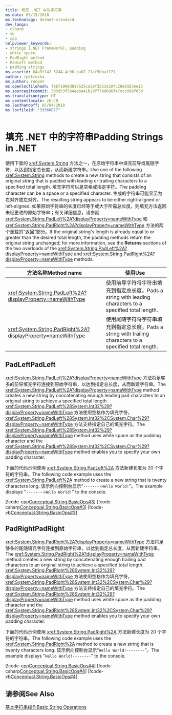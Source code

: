 ```yaml
---
title: 填充 .NET 中的字符串
ms.date: 03/15/2018
ms.technology: dotnet-standard
dev_langs:
- csharp
- vb
- cpp
helpviewer_keywords:
- strings [.NET Framework], padding
- white space
- PadRight method
- PadLeft method
- padding strings
ms.assetid: 84a9f142-3244-4c90-ba02-21af9bbaff71
author: rpetrusha
ms.author: ronpet
ms.openlocfilehash: f8b71908d817625ca38f3b53a10fc20e9103ee15
ms.sourcegitcommit: 3d5d33f384eeba41b2dff79d096f47ccc8d8f03d
ms.translationtype: HT
ms.contentlocale: zh-CN
ms.lasthandoff: 05/04/2018
ms.locfileid: "33568077"
---
```

# <a name="padding-strings-in-net"></a><span data-ttu-id="c2af0-102">填充 .NET 中的字符串</span><span class="sxs-lookup"><span data-stu-id="c2af0-102">Padding Strings in .NET</span></span>

<span data-ttu-id="c2af0-103">使用下面的 <xref:System.String> 方法之一，在原始字符串中填充前导或尾随字符，以达到指定总长度，从而新建字符串。</span><span class="sxs-lookup"><span data-stu-id="c2af0-103">Use one of the following <xref:System.String> methods to create a new string that consists of an original string that is padded with leading or trailing characters to a specified total length.</span></span> <span data-ttu-id="c2af0-104">填充字符可以是空格或指定字符。</span><span class="sxs-lookup"><span data-stu-id="c2af0-104">The padding character can be a space or a specified character.</span></span> <span data-ttu-id="c2af0-105">生成的字符串可能显示为右对齐或左对齐。</span><span class="sxs-lookup"><span data-stu-id="c2af0-105">The resulting string appears to be either right-aligned or left-aligned.</span></span> <span data-ttu-id="c2af0-106">如果原始字符串的长度已经等于或大于所需总长度，则填充方法返回未经更改的原始字符串；有关详细信息，请参阅 <xref:System.String.PadLeft%2A?displayProperty=nameWithType> 和 <xref:System.String.PadRight%2A?displayProperty=nameWithType> 方法的两个重载的“返回”部分。</span><span class="sxs-lookup"><span data-stu-id="c2af0-106">If the original string's length is already equal to or greater than the desired total length, the padding methods return the original string unchanged; for more information, see the **Returns** sections of the two overloads of the <xref:System.String.PadLeft%2A?displayProperty=nameWithType> and <xref:System.String.PadRight%2A?displayProperty=nameWithType> methods.</span></span>
  
|<span data-ttu-id="c2af0-107">方法名称</span><span class="sxs-lookup"><span data-stu-id="c2af0-107">Method name</span></span>|<span data-ttu-id="c2af0-108">使用</span><span class="sxs-lookup"><span data-stu-id="c2af0-108">Use</span></span>|  
|-----------------|---------|  
|<xref:System.String.PadLeft%2A?displayProperty=nameWithType>|<span data-ttu-id="c2af0-109">使用前导字符将字符串填充到指定总长度。</span><span class="sxs-lookup"><span data-stu-id="c2af0-109">Pads a string with leading characters to a specified total length.</span></span>|  
|<xref:System.String.PadRight%2A?displayProperty=nameWithType>|<span data-ttu-id="c2af0-110">使用尾随字符将字符串填充到指定总长度。</span><span class="sxs-lookup"><span data-stu-id="c2af0-110">Pads a string with trailing characters to a specified total length.</span></span>|  
  
## <a name="padleft"></a><span data-ttu-id="c2af0-111">PadLeft</span><span class="sxs-lookup"><span data-stu-id="c2af0-111">PadLeft</span></span>  
 <span data-ttu-id="c2af0-112"><xref:System.String.PadLeft%2A?displayProperty=nameWithType> 方法将足够多的前导填充字符连接到原始字符串，以达到指定总长度，从而新建字符串。</span><span class="sxs-lookup"><span data-stu-id="c2af0-112">The <xref:System.String.PadLeft%2A?displayProperty=nameWithType> method creates a new string by concatenating enough leading pad characters to an original string to achieve a specified total length.</span></span> <span data-ttu-id="c2af0-113"><xref:System.String.PadLeft%28System.Int32%29?displayProperty=nameWithType> 方法使用空格作为填充字符，<xref:System.String.PadLeft%28System.Int32%2CSystem.Char%29?displayProperty=nameWithType> 方法支持指定自己的填充字符。</span><span class="sxs-lookup"><span data-stu-id="c2af0-113">The <xref:System.String.PadLeft%28System.Int32%29?displayProperty=nameWithType> method uses white space as the padding character and the <xref:System.String.PadLeft%28System.Int32%2CSystem.Char%29?displayProperty=nameWithType> method enables you to specify your own padding character.</span></span>  
  
 <span data-ttu-id="c2af0-114">下面的代码示例使用 <xref:System.String.PadLeft%2A> 方法新建长度为 20 个字符的字符串。</span><span class="sxs-lookup"><span data-stu-id="c2af0-114">The following code example uses the <xref:System.String.PadLeft%2A> method to create a new string that is twenty characters long.</span></span> <span data-ttu-id="c2af0-115">该示例向控制台显示“`--------Hello World!`”。</span><span class="sxs-lookup"><span data-stu-id="c2af0-115">The example displays "`--------Hello World!`" to the console.</span></span>  
  
 [!code-cpp[Conceptual.String.BasicOps#3](../../../samples/snippets/cpp/VS_Snippets_CLR/conceptual.string.basicops/cpp/padding.cpp#3)]
 [!code-csharp[Conceptual.String.BasicOps#3](../../../samples/snippets/csharp/VS_Snippets_CLR/conceptual.string.basicops/cs/padding.cs#3)]
 [!code-vb[Conceptual.String.BasicOps#3](../../../samples/snippets/visualbasic/VS_Snippets_CLR/conceptual.string.basicops/vb/padding.vb#3)]  
  
## <a name="padright"></a><span data-ttu-id="c2af0-116">PadRight</span><span class="sxs-lookup"><span data-stu-id="c2af0-116">PadRight</span></span>  
 <span data-ttu-id="c2af0-117"><xref:System.String.PadRight%2A?displayProperty=nameWithType> 方法将足够多的尾随填充字符连接到原始字符串，以达到指定总长度，从而新建字符串。</span><span class="sxs-lookup"><span data-stu-id="c2af0-117">The <xref:System.String.PadRight%2A?displayProperty=nameWithType> method creates a new string by concatenating enough trailing pad characters to an original string to achieve a specified total length.</span></span> <span data-ttu-id="c2af0-118"><xref:System.String.PadRight%28System.Int32%29?displayProperty=nameWithType> 方法使用空格作为填充字符，<xref:System.String.PadRight%28System.Int32%2CSystem.Char%29?displayProperty=nameWithType> 方法支持指定自己的填充字符。</span><span class="sxs-lookup"><span data-stu-id="c2af0-118">The <xref:System.String.PadRight%28System.Int32%29?displayProperty=nameWithType> method uses white space as the padding character and the <xref:System.String.PadRight%28System.Int32%2CSystem.Char%29?displayProperty=nameWithType> method enables you to specify your own padding character.</span></span>  
  
 <span data-ttu-id="c2af0-119">下面的代码示例使用 <xref:System.String.PadRight%2A> 方法新建长度为 20 个字符的字符串。</span><span class="sxs-lookup"><span data-stu-id="c2af0-119">The following code example uses the <xref:System.String.PadRight%2A> method to create a new string that is twenty characters long.</span></span> <span data-ttu-id="c2af0-120">该示例向控制台显示“`Hello World!--------`”。</span><span class="sxs-lookup"><span data-stu-id="c2af0-120">The example displays "`Hello World!--------`" to the console.</span></span>  
  
 [!code-cpp[Conceptual.String.BasicOps#4](../../../samples/snippets/cpp/VS_Snippets_CLR/conceptual.string.basicops/cpp/padding.cpp#4)]
 [!code-csharp[Conceptual.String.BasicOps#4](../../../samples/snippets/csharp/VS_Snippets_CLR/conceptual.string.basicops/cs/padding.cs#4)]
 [!code-vb[Conceptual.String.BasicOps#4](../../../samples/snippets/visualbasic/VS_Snippets_CLR/conceptual.string.basicops/vb/padding.vb#4)]  
  
## <a name="see-also"></a><span data-ttu-id="c2af0-121">请参阅</span><span class="sxs-lookup"><span data-stu-id="c2af0-121">See Also</span></span>  
 [<span data-ttu-id="c2af0-122">基本字符串操作</span><span class="sxs-lookup"><span data-stu-id="c2af0-122">Basic String Operations</span></span>](../../../docs/standard/base-types/basic-string-operations.md)
